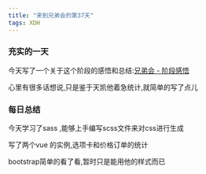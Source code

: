 ```yaml
---
title: "来到兄弟会的第37天"
tags: XDH  
---
```


### 充实的一天

今天写了一个关于这个阶段的感悟和总结:[兄弟会 - 阶段感悟](https://victorfengming.github.io/2019/09/19/stage-feeling/)

心里有很多话想说,只是鉴于天凯他着急统计,就简单的写了点儿

### 每日总结

今天学习了sass ,能够上手编写scss文件来对css进行生成

写了两个vue 的实例,选项卡和价格订单的统计

bootstrap简单的看了看,暂时只是能用他的样式而已

